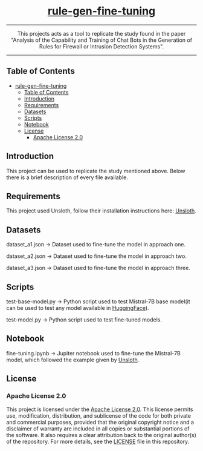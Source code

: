 <div align="center">
  
# [rule-gen-fine-tuning](https://github.com/BernardoLouro/rule-gen-fine-tuning)

</div>

<div align="center">
  
---

This projects acts as a tool to replicate the study found in the paper "Analysis of the Capability and Training of Chat Bots in the Generation of Rules for Firewall or Intrusion Detection Systems".
  
---

</div>

## Table of Contents
- [rule-gen-fine-tuning](#rule-gen-fine-tuning)
  - [Table of Contents](#table-of-contents)
  - [Introduction](#introduction)
  - [Requirements](#requirements)
  - [Datasets](#datasets)
  - [Scripts](#scripts)
  - [Notebook](#notebook)
  - [License](#license)
    - [Apache License 2.0](#apache-license-20)


## Introduction

This project can be used to replicate the study mentioned above. Below there is a brief description of every file available.


## Requirements

This project used Unsloth, follow their installation instructions here: [Unsloth](https://github.com/unslothai/unsloth).


## Datasets


dataset_a1.json -> Dataset used to fine-tune the model in approach one.


dataset_a2.json -> Dataset used to fine-tune the model in approach two.


dataset_a3.json -> Dataset used to fine-tune the model in approach three.


## Scripts


test-base-model.py -> Python script used to test Mistral-7B base model(it can be used to test any model available in [HuggingFace](https://huggingface.co/)).


test-model.py -> Python script used to test fine-tuned models.


## Notebook


fine-tuning.ipynb -> Jupiter notebook used to fine-tune the Mistral-7B model, which followed the example given by [Unsloth](https://github.com/unslothai/unsloth).


## License

### Apache License 2.0

This project is licensed under the [Apache License 2.0](LICENSE). This license permits use, modification, distribution, and sublicense of the code for both private and commercial purposes, provided that the original copyright notice and a disclaimer of warranty are included in all copies or substantial portions of the software. It also requires a clear attribution back to the original author(s) of the repository. For more details, see the [LICENSE](LICENSE) file in this repository.
